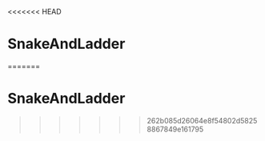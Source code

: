 <<<<<<< HEAD
# SnakeAndLadder
=======
# SnakeAndLadder
>>>>>>> 262b085d26064e8f54802d58258867849e161795
